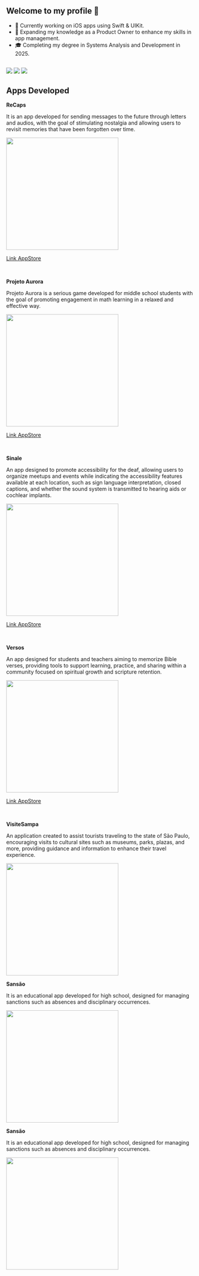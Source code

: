 ## Welcome to my profile 👋

- 🔭 Currently working on iOS apps using Swift & UIKit.
- 🌱 Expanding my knowledge as a Product Owner to enhance my skills in app management.
- 🎓 Completing my degree in Systems Analysis and Development in 2025.

##

<div> 
  <a href="https://instagram.com/brgabrielfonseca" target="_blank"><img src="https://img.shields.io/badge/-Instagram-%23E4405F?style=for-the-badge&logo=instagram&logoColor=white" target="_blank"></a>
  <a href = "mailto:brgabrielfonseca@gmail.com"><img src="https://img.shields.io/badge/-Gmail-%23333?style=for-the-badge&logo=gmail&logoColor=white" target="_blank"></a>
  <a href= "https://www.linkedin.com/in/gabriel-fonseca-8440181a7/" target="_blank"><img src="https://img.shields.io/badge/-LinkedIn-%230077B5?style=for-the-badge&logo=linkedin&logoColor=white" target="_blank"></a> 
</div>

## Apps Developed

<b>ReCaps</b>

It is an app developed for sending messages to the future through letters and audios, with the goal of stimulating nostalgia and allowing users to revisit memories that have been forgotten over time.

<img src="https://github.com/user-attachments/assets/bc1aefba-64e7-48b4-87c9-a6ee465e5932" width="300">

<a href="https://apps.apple.com/us/app/recaps-memories-unlocked/id6737288027">Link AppStore</a>

<br>

<b>Projeto Aurora</b>

Projeto Aurora is a serious game developed for middle school students with the goal of promoting engagement in math learning in a relaxed and effective way.

<img src="https://github.com/user-attachments/assets/37d699de-d41e-4f5b-87aa-b90152b1dcd0" width="300">

<a href="https://apps.apple.com/br/app/projeto-aurora/id6477405562?l=en-GB">Link AppStore</a>

<br>

<b>Sinale</b>

An app designed to promote accessibility for the deaf, allowing users to organize meetups and events while indicating the accessibility features available at each location, such as sign language interpretation, closed captions, and whether the sound system is transmitted to hearing aids or cochlear implants.

<img src="https://github.com/user-attachments/assets/a667b662-e668-4b52-9a49-bf155194fbff" width="300">

<a href="https://apps.apple.com/br/app/sinale/id6469059425?l=en-GB">Link AppStore</a>

<br>

<b>Versos</b>

An app designed for students and teachers aiming to memorize Bible verses, providing tools to support learning, practice, and sharing within a community focused on spiritual growth and scripture retention.

<img src="https://github.com/user-attachments/assets/22eeb892-423d-4c5d-a9e0-6e11e2a6af6c" width="300">

<a href="https://apps.apple.com/br/app/versos/id6503294905?l=en-GB">Link AppStore</a>

<br>

<b>VisiteSampa</b>

An application created to assist tourists traveling to the state of São Paulo, encouraging visits to cultural sites such as museums, parks, plazas, and more, providing guidance and information to enhance their travel experience.

<img src="https://github.com/user-attachments/assets/7b303fec-edb1-42d6-beb4-2aa62410177b" width="300">

<br>

<b>Sansão</b>

It is an educational app developed for high school, designed for managing sanctions such as absences and disciplinary occurrences.

<img src="https://github.com/user-attachments/assets/1827fea3-49c2-482e-af74-b738622a1f8a" width="300">

<br>

<b>Sansão</b>

It is an educational app developed for high school, designed for managing sanctions such as absences and disciplinary occurrences.

<img src="https://github.com/user-attachments/assets/1827fea3-49c2-482e-af74-b738622a1f8a" width="300">

